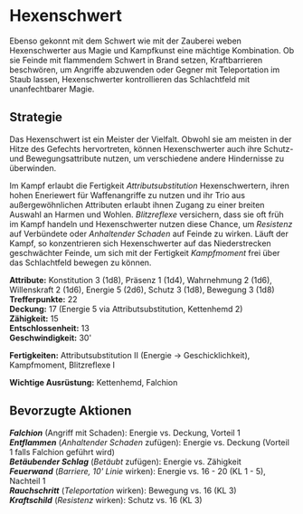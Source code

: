 # Hexenschwert
Ebenso gekonnt mit dem Schwert wie mit der Zauberei weben Hexenschwerter aus Magie und Kampfkunst eine mächtige Kombination. Ob sie Feinde mit flammendem Schwert in Brand setzen, Kraftbarrieren beschwören, um Angriffe abzuwenden oder Gegner mit Teleportation im Staub lassen, Hexenschwerter kontrollieren das Schlachtfeld mit unanfechtbarer Magie.

## Strategie
Das Hexenschwert ist ein Meister der Vielfalt. Obwohl sie am meisten in der Hitze des Gefechts hervortreten, können Hexenschwerter auch ihre Schutz- und Bewegungsattribute nutzen, um verschiedene andere Hindernisse zu überwinden.

Im Kampf erlaubt die Fertigkeit *Attributsubstitution* Hexenschwertern, ihren hohen Eneriewert für Waffenangriffe zu nutzen und ihr Trio aus außergewöhnlichen Attributen erlaubt ihnen Zugang zu einer breiten Auswahl an Harmen und Wohlen. *Blitzreflexe* versichern, dass sie oft früh im Kampf handeln und Hexenschwerter nutzen diese Chance, um *Resistenz* auf Verbündete oder *Anhaltender Schaden* auf Feinde zu wirken. Läuft der Kampf, so konzentrieren sich Hexenschwerter auf das Niederstrecken geschwächter Feinde, um sich mit der Fertigkeit *Kampfmoment* frei über das Schlachtfeld bewegen zu können.

**Attribute:** Konstitution 3 (1d8), Präsenz 1 (1d4), Wahrnehmung 2 (1d6), Willenskraft 2 (1d6), Energie 5 (2d6), Schutz 3 (1d8), Bewegung 3 (1d8)  
**Trefferpunkte:** 22  
**Deckung:** 17 (Energie 5 via Attributsubstitution, Kettenhemd 2)  
**Zähigkeit:** 15  
**Entschlossenheit:** 13  
**Geschwindigkeit:** 30'

**Fertigkeiten:** Attributsubstitution II (Energie -> Geschicklichkeit), Kampfmoment, Blitzreflexe I

**Wichtige Ausrüstung:** Kettenhemd, Falchion

## Bevorzugte Aktionen
_**Falchion**_ (Angriff mit Schaden): Energie vs. Deckung, Vorteil 1  
_**Entflammen**_ (_Anhaltender Schaden_ zufügen): Energie vs. Deckung (Vorteil 1 falls Falchion geführt wird)  
_**Betäubender Schlag**_ (_Betäubt_ zufügen): Energie vs. Zähigkeit  
_**Feuerwand**_ (_Barriere, 10' Linie_ wirken): Energie vs. 16 - 20 (KL 1 - 5), Nachteil 1  
_**Rauchschritt**_ (_Teleportation_ wirken): Bewegung vs. 16 (KL 3)  
_**Kraftschild**_ (_Resistenz_ wirken): Schutz vs. 16 (KL 3)
